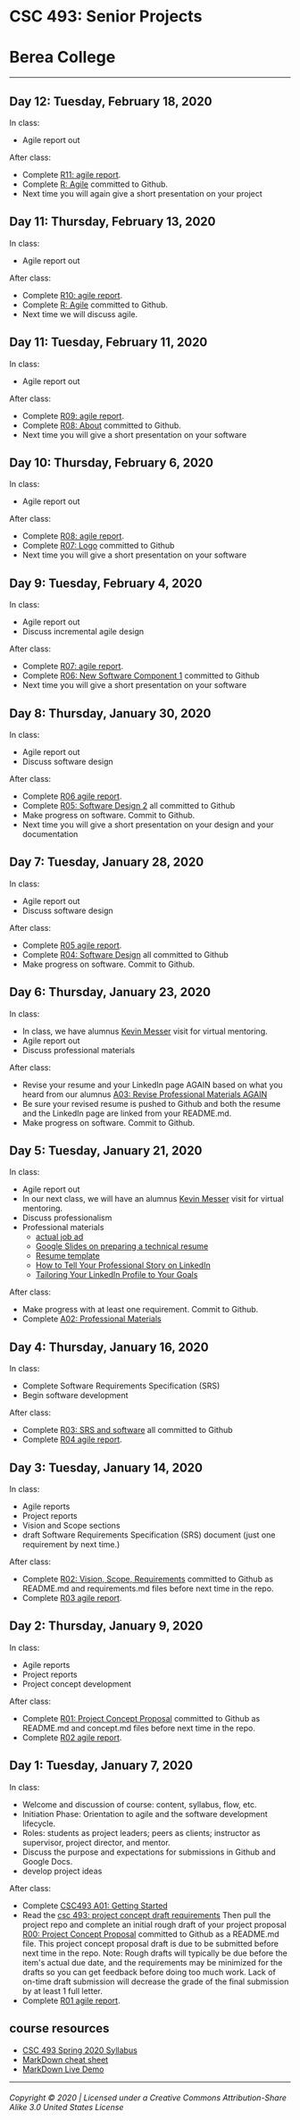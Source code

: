 # CSC 493: Senior Projects
# Berea College
---

## Day 12: Tuesday, February 18, 2020

In class:
- Agile report out

After class:
 - Complete [R11: agile report](https://docs.google.com/document/d/1MP8s17cSs_KLBSb_gfXTq6zWqbFr-xXDmI6D8QeeEnQ/edit?usp=sharing).
 - Complete [R: Agile](r-agile.md) committed to Github.
 - Next time you will again give a short presentation on your project

## Day 11: Thursday, February 13, 2020

In class:
- Agile report out

After class:
 - Complete [R10: agile report](https://docs.google.com/document/d/1MP8s17cSs_KLBSb_gfXTq6zWqbFr-xXDmI6D8QeeEnQ/edit?usp=sharing).
 - Complete [R: Agile](r-agile.md) committed to Github.
 - Next time we will discuss agile.

## Day 11: Tuesday, February 11, 2020

In class:
- Agile report out

After class:
 - Complete [R09: agile report](https://docs.google.com/document/d/1MP8s17cSs_KLBSb_gfXTq6zWqbFr-xXDmI6D8QeeEnQ/edit?usp=sharing).
 - Complete [R08: About](r08-about.md) committed to Github.
 - Next time you will give a short presentation on your software

## Day 10: Thursday, February 6, 2020

In class:
- Agile report out

After class:
 - Complete [R08: agile report](https://docs.google.com/document/d/1MP8s17cSs_KLBSb_gfXTq6zWqbFr-xXDmI6D8QeeEnQ/edit?usp=sharing).
 - Complete [R07: Logo](r07-logo.md)  committed to Github
 - Next time you will give a short presentation on your software

## Day 9: Tuesday, February 4, 2020

In class:
- Agile report out
- Discuss incremental agile design

After class:
 - Complete [R07: agile report](https://docs.google.com/document/d/1MP8s17cSs_KLBSb_gfXTq6zWqbFr-xXDmI6D8QeeEnQ/edit?usp=sharing).
 - Complete [R06: New Software Component 1](r06-component1.md)  committed to Github
 - Next time you will give a short presentation on your software

## Day 8: Thursday, January 30, 2020

In class:
- Agile report out
- Discuss software design

After class:
 - Complete [R06 agile report](https://docs.google.com/document/d/1MP8s17cSs_KLBSb_gfXTq6zWqbFr-xXDmI6D8QeeEnQ/edit?usp=sharing).
 - Complete [R05: Software Design 2](r05-design2.md) all committed to Github
 - Make progress on software. Commit to Github.
 - Next time you will give a short presentation on your design and your documentation

## Day 7: Tuesday, January 28, 2020

In class:
- Agile report out
- Discuss software design

After class:
 - Complete [R05 agile report](https://docs.google.com/document/d/1MP8s17cSs_KLBSb_gfXTq6zWqbFr-xXDmI6D8QeeEnQ/edit?usp=sharing).
 - Complete [R04: Software Design](r04-design.md) all committed to Github
 - Make progress on software. Commit to Github.

## Day 6: Thursday, January 23, 2020

In class:
- In class, we have  alumnus [Kevin Messer](https://www.linkedin.com/in/kevinmesser/) visit for virtual mentoring.
- Agile report out
- Discuss professional materials

After class:
 - Revise your resume and your LinkedIn page AGAIN based on what you heard from our alumnus [A03: Revise Professional Materials AGAIN](https://pearcej.github.io/csc493/a02-professionalism.html)
 - Be sure your revised resume is pushed to Github and both the resume and the LinkedIn page are linked from your README.md.
 - Make progress on software. Commit to Github.


## Day 5: Tuesday, January 21, 2020

In class:
- Agile report out
- In our next class, we will have an alumnus [Kevin Messer](https://www.linkedin.com/in/kevinmesser/) visit for virtual mentoring.
- Discuss professionalism
- Professional materials
  - [actual job ad](https://docs.google.com/document/d/1v509bLb0IK04kvbVdv4oNVj4eTbxO3ReSBZQXWnO-zw)
  - [Google Slides on preparing a technical resume](https://docs.google.com/presentation/d/1tNxWsuDm3TyXpTn6tB32aZyYeHENNR2sCYGjKpzfmiw)
  - [Resume template](https://docs.google.com/document/d/11gQ1DUXhP37aenxu_AK7Oud6h7tvouYGbl3ZXnpTqGg)
  - [How to Tell Your Professional Story on LinkedIn](https://www.inc.com/steve-cody/how-to-tell-your-professional-story-on-linkedin.html)
  - [Tailoring Your LinkedIn Profile to Your Goals](https://university.linkedin.com/content/dam/university/global/en_US/site/pdf/TipSheet_TailoringYourProfile.pdf)

After class:
 - Make progress with at least one requirement. Commit to Github.
 - Complete [A02: Professional Materials](a02-professionalism.md)


## Day 4: Thursday, January 16, 2020

In class:
- Complete Software Requirements Specification (SRS)
- Begin software development

After class:
- Complete [R03: SRS and software](r03-requirements.md) all committed to Github
- Complete [R04 agile report](https://docs.google.com/document/d/1MP8s17cSs_KLBSb_gfXTq6zWqbFr-xXDmI6D8QeeEnQ/edit?usp=sharing).

## Day 3: Tuesday, January 14, 2020

In class:
- Agile reports
- Project reports
- Vision and Scope sections
- draft Software Requirements Specification (SRS) document (just one requirement by next time.)

After class:
- Complete [R02: Vision, Scope, Requirements](r02-scope.md) committed to Github as README.md and requirements.md files before next time in the repo.
- Complete [R03 agile report](https://docs.google.com/document/d/1MP8s17cSs_KLBSb_gfXTq6zWqbFr-xXDmI6D8QeeEnQ/edit?usp=sharing).

## Day 2: Thursday, January 9, 2020

In class:
- Agile reports
- Project reports
- Project concept development

After class:
- Complete [R01: Project Concept Proposal](r01-project-concept.md) committed to Github as README.md and concept.md files before next time in the repo.
- Complete [R02 agile report](https://docs.google.com/document/d/1MP8s17cSs_KLBSb_gfXTq6zWqbFr-xXDmI6D8QeeEnQ/edit?usp=sharing).

## Day 1: Tuesday, January 7, 2020

In class:
- Welcome and discussion of course: content, syllabus, flow, etc.
- Initiation Phase: Orientation to agile and the software development lifecycle.
- Roles: students as project leaders; peers as clients; instructor as supervisor, project director, and mentor.
- Discuss the purpose and expectations for submissions in Github and Google Docs.
- develop project ideas

After class:
- Complete [CSC493 A01: Getting Started](https://docs.google.com/document/d/1SZWTgztj3zh1ovlwwMCiDxT27XoOkNd0rxAeWDJcIRc/edit?usp=sharing)
- Read the [csc 493: project concept draft requirements](r00-project-concept-draft.md) Then pull the project repo and complete an initial rough draft of your project proposal [R00: Project Concept Proposal](r00-project-concept-draft.md) committed to Github as a README.md file. This project concept proposal draft is due to be submitted before next time in the repo. Note: Rough drafts will typically be due before the item's actual due date, and the requirements may be minimized for the drafts so you can get feedback before doing too much work. Lack of on-time draft submission will decrease the grade of the final submission by at least 1 full letter.
- Complete [R01 agile report](https://docs.google.com/document/d/1MP8s17cSs_KLBSb_gfXTq6zWqbFr-xXDmI6D8QeeEnQ/edit?usp=sharing).

## course resources
- [CSC 493 Spring 2020 Syllabus](http://cs.berea.edu/courses/csc493_jp/CSC493syllabusS20.pdf)
- [MarkDown cheat sheet](https://github.com/adam-p/markdown-here/wiki/Markdown-Here-Cheatsheet)
- [MarkDown Live Demo](http://www.markdown-here.com/livedemo.html)

---
###### Copyright © 2020 | Licensed under a Creative Commons Attribution-Share Alike 3.0 United States License
